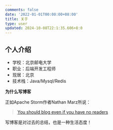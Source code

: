 ```yaml
---
comments: false
date: '2022-01-01T00:00:00+08:00'
title: 关于
type: user
updated: 2024-10-08T22:1:35.606+8:0
---
```

## 个人介绍

- 学校：北京邮电大学
- 职业：后端开发工程师
- 现居：北京
- 技术栈：Java/Mysql/Redis

**为什么写博客**

正如Apache Storm作者Nathan Marz所说：

  > [You should blog even if you have no readers](http://nathanmarz.com/blog/you-should-blog-even-if-you-have-no-readers.html)

写博客是对过去的总结，也是一种生活态度！

<div style="display:none">

## 工作经历

+ 2023.07 - 至今  阿里巴巴-阿里云  Java后端开发

## 实习经历

+ 2022.09 - 2022.11  中信建投证券-信息技术部  信息技术助理
+ 2022.06 - 2022.08  阿里巴巴-饿了么  Java后端开发

## 教育背景

- 2020.09 - 2023.06  北京邮电大学  计算机技术
- 2016.09 - 2020.06  东北大学(秦皇岛)  计算机科学与技术
- 2013.09 - 2016.06  山西省晋城一中

## 荣誉奖项

+ 2018年 高教社杯全国大学生数学建模竞赛本科组二等奖
+ 2017年 第九届全国大学生数学竞赛二等奖
+ 2015年 第三十二届全国中学生物理竞赛三等奖

## 个人总结

- 乐于思考，热爱学习新的技术

</div>
